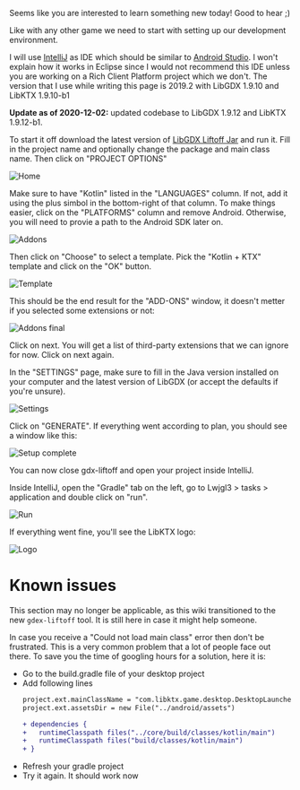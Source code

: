 Seems like you are interested to learn something new today! Good to hear ;)

Like with any other game we need to start with setting up our development environment.

I will use [IntelliJ](https://www.jetbrains.com/idea/) as IDE which should be similar to [Android Studio](https://developer.android.com/studio). 
I won't explain how it works in Eclipse since I would not recommend this IDE unless you are working on a Rich Client Platform project which we don't.
The version that I use while writing this page is 2019.2 with LibGDX 1.9.10 and LibKTX 1.9.10-b1 

**Update as of 2020-12-02:** updated codebase to LibGDX 1.9.12 and LibKTX 1.9.12-b1.

To start it off download the latest version of [LibGDX Liftoff Jar](https://github.com/libgdx/gdx-liftoff/releases) and run it.
Fill in the project name and optionally change the package and main class name. Then click on "PROJECT OPTIONS" 

![Home](./images/gdx-liftoff-home.png)

Make sure to have "Kotlin" listed in the "LANGUAGES" column. If not, add it using the plus simbol in the bottom-right of that column. To make things easier, click on the "PLATFORMS" column and remove Android. Otherwise, you will need to provie a path to the Android SDK later on.

![Addons](./images/gdx-liftoff-addons.png)

Then click on "Choose" to select a template. Pick the "Kotlin + KTX" template and click on the "OK" button.

![Template](./images/gdx-liftoff-templates.png)

This should be the end result for the "ADD-ONS" window, it doesn't metter if you selected some extensions or not:

![Addons final](./images/gdx-liftoff-addons-final.png)

Click on next. You will get a list of third-party extensions that we can ignore for now. Click on next again. 

In the "SETTINGS" page, make sure to fill in the Java version installed on your computer and the latest version of LibGDX (or accept the defaults if you're unsure).

![Settings](./images/gdx-liftoff-settings.png)

Click on "GENERATE". If everything went according to plan, you should see a window like this:

![Setup complete](./images/gdx-liftoff-setup-complete.png)

You can now close gdx-liftoff and open your project inside IntelliJ.

Inside IntelliJ, open the "Gradle" tab on the left, go to Lwjgl3 > tasks > application and double click on "run".

![Run](./images/gradle-run.png)

If everything went fine, you'll see the LibKTX logo:

![Logo](./images/libktx-logo.png)
# Known issues
This section may no longer be applicable, as this wiki transitioned to the new `gdex-liftoff` tool. It is still here in case it might help someone.

In case you receive a "Could not load main class" error then don't be frustrated. This is a very common problem that a lot of people face out there. To save you the time of googling hours for a solution, here it is:
- Go to the build.gradle file of your desktop project
- Add following lines
    ```diff
    project.ext.mainClassName = "com.libktx.game.desktop.DesktopLauncher"
    project.ext.assetsDir = new File("../android/assets")

    + dependencies {
    +   runtimeClasspath files("../core/build/classes/kotlin/main")
    +   runtimeClasspath files("build/classes/kotlin/main")
    + }
    ```
- Refresh your gradle project
- Try it again. It should work now
